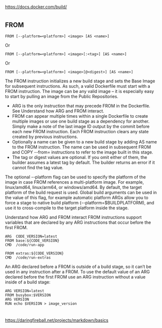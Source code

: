 #
https://docs.docker.com/build/
#

FROM
--
    FROM [--platform=<platform>] <image> [AS <name>]
Or

    FROM [--platform=<platform>] <image>[:<tag>] [AS <name>]
Or

    FROM [--platform=<platform>] <image>[@<digest>] [AS <name>]

The FROM instruction initializes a new build stage and sets the Base Image for subsequent instructions. As such, a valid Dockerfile must start with a FROM instruction. The image can be any valid image – it is especially easy to start by pulling an image from the Public Repositories.

- ARG is the only instruction that may precede FROM in the Dockerfile. See Understand how ARG and FROM interact.
- FROM can appear multiple times within a single Dockerfile to create multiple images or use one build stage as a dependency for another. Simply make a note of the last image ID output by the commit before each new FROM instruction. Each FROM instruction clears any state created by previous instructions.
- Optionally a name can be given to a new build stage by adding AS name to the FROM instruction. The name can be used in subsequent FROM and COPY --from=<name> instructions to refer to the image built in this stage.
- The tag or digest values are optional. If you omit either of them, the builder assumes a latest tag by default. The builder returns an error if it cannot find the tag value.

The optional --platform flag can be used to specify the platform of the image in case FROM references a multi-platform image. For example, linux/amd64, linux/arm64, or windows/amd64. By default, the target platform of the build request is used. Global build arguments can be used in the value of this flag, for example automatic platform ARGs allow you to force a stage to native build platform (--platform=$BUILDPLATFORM), and use it to cross-compile to the target platform inside the stage.

Understand how ARG and FROM interact
FROM instructions support variables that are declared by any ARG instructions that occur before the first FROM.

    ARG  CODE_VERSION=latest
    FROM base:${CODE_VERSION}
    CMD  /code/run-app
    
    FROM extras:${CODE_VERSION}
    CMD  /code/run-extras

An ARG declared before a FROM is outside of a build stage, so it can’t be used in any instruction after a FROM. To use the default value of an ARG declared before the first FROM use an ARG instruction without a value inside of a build stage:

    ARG VERSION=latest
    FROM busybox:$VERSION
    ARG VERSION
    RUN echo $VERSION > image_version

#
https://daringfireball.net/projects/markdown/basics
#
